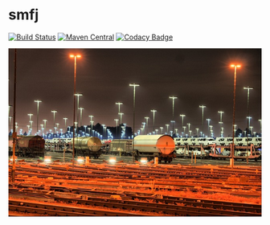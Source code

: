 smfj
===

[![Build Status](https://travis-ci.org/io7m/smf.png)](https://travis-ci.org/io7m/smf)
[![Maven Central](https://maven-badges.herokuapp.com/maven-central/com.io7m.smfj/com.io7m.smfj/badge.png)](https://maven-badges.herokuapp.com/maven-central/com.io7m.smfj/com.io7m.smfj)
[![Codacy Badge](https://api.codacy.com/project/badge/Grade/a7ba30b8044e40839aa5b526cf02bb11)](https://www.codacy.com/app/github_79/smf?utm_source=github.com&amp;utm_medium=referral&amp;utm_content=io7m/smf&amp;utm_campaign=Badge_Grade)

![smfj](./src/site/resources/smf.jpg?raw=true)
